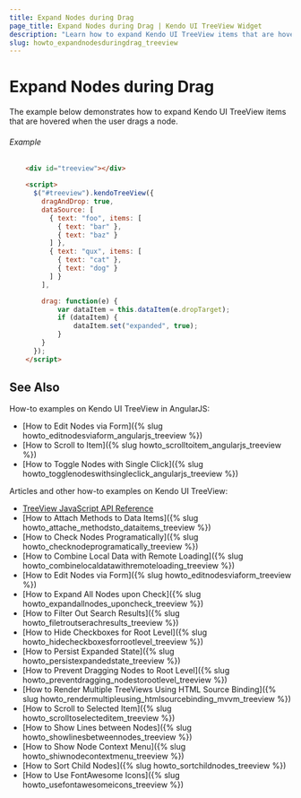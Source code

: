 ```yaml
---
title: Expand Nodes during Drag
page_title: Expand Nodes during Drag | Kendo UI TreeView Widget
description: "Learn how to expand Kendo UI TreeView items that are hovered when the user drags a node."
slug: howto_expandnodesduringdrag_treeview
---
```


# Expand Nodes during Drag

The example below demonstrates how to expand Kendo UI TreeView items that are hovered when the user drags a node.

###### Example

```html
    <div id="treeview"></div>

    <script>
      $("#treeview").kendoTreeView({
        dragAndDrop: true,
        dataSource: [
          { text: "foo", items: [
            { text: "bar" },
            { text: "baz" }
          ] },
          { text: "qux", items: [
            { text: "cat" },
            { text: "dog" }
          ] }
        ],

        drag: function(e) {
            var dataItem = this.dataItem(e.dropTarget);
            if (dataItem) {
                dataItem.set("expanded", true);
            }
        }
      });
    </script>
```

## See Also

How-to examples on Kendo UI TreeView in AngularJS:

* [How to Edit Nodes via Form]({% slug howto_editnodesviaform_angularjs_treeview %})
* [How to Scroll to Item]({% slug howto_scrolltoitem_angularjs_treeview %})
* [How to Toggle Nodes with Single Click]({% slug howto_togglenodeswithsingleclick_angularjs_treeview %})

Articles and other how-to examples on Kendo UI TreeView:

* [TreeView JavaScript API Reference](/api/javascript/ui/treeview)
* [How to Attach Methods to Data Items]({% slug howto_attache_methodsto_dataitems_treeview %})
* [How to Check Nodes Programatically]({% slug howto_checknodeprogramatically_treeview %})
* [How to Combine Local Data with Remote Loading]({% slug howto_combinelocaldatawithremoteloading_treeview %})
* [How to Edit Nodes via Form]({% slug howto_editnodesviaform_treeview %})
* [How to Expand All Nodes upon Check]({% slug howto_expandallnodes_uponcheck_treeview %})
* [How to Filter Out Search Results]({% slug howto_filetroutserachresults_treeview %})
* [How to Hide Checkboxes for Root Level]({% slug howto_hidecheckboxesforrootlevel_treeview %})
* [How to Persist Expanded State]({% slug howto_persistexpandedstate_treeview %})
* [How to Prevent Dragging Nodes to Root Level]({% slug howto_preventdragging_nodestorootlevel_treeview %})
* [How to Render Multiple TreeViews Using HTML Source Binding]({% slug howto_rendermultipleusing_htmlsourcebinding_mvvm_treeview %})
* [How to Scroll to Selected Item]({% slug howto_scrolltoselecteditem_treeview %})
* [How to Show Lines between Nodes]({% slug howto_showlinesbetweennodes_treeview %})
* [How to Show Node Context Menu]({% slug howto_shiwnodecontextmenu_treeview %})
* [How to Sort Child Nodes]({% slug howto_sortchildnodes_treeview %})
* [How to Use FontAwesome Icons]({% slug howto_usefontawesomeicons_treeview %})
